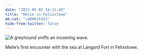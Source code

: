 ```yaml
---
date: "2021-05-03 14:11:49"
title: "Melie in Felixstowe"
mb-cat: "\U0001F415"
hide-from-twitter: false
---
```


![A greyhound sniffs an incoming wave.](https://www.thisdaysportion.com/images/17d00940-8271-4bc6-96a7-7c46285fa784.jpeg)

Melie’s first encounter with the sea at Langard Fort in Felixstowe.
